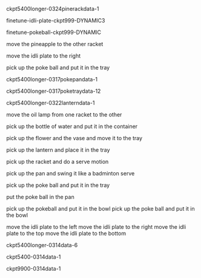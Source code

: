 ckpt5400longer-0324pinerackdata-1


finetune-idli-plate-ckpt999-DYNAMIC3


finetune-pokeball-ckpt999-DYNAMIC


move the pineapple to the other racket


move the idli plate to the right


pick up the poke ball and put it in the tray












ckpt5400longer-0317pokepandata-1

ckpt5400longer-0317poketraydata-12

ckpt5400longer-0322lanterndata-1

move the oil lamp from one racket to the other

pick up the bottle of water and put it in the container

pick up the flower and the vase and move it to the tray

pick up the lantern and place it in the tray

pick up the racket and do a serve motion

pick up the pan and swing it like a badminton serve

pick up the poke ball and put it in the tray

put the poke ball in the pan

pick up the pokeball and put it in the bowl
pick up the poke ball and put it in the bowl


move the idli plate to the left
move the idli plate to the right
move the idli plate to the top
move the idli plate to the bottom

ckpt5400longer-0314data-6

ckpt5400-0314data-1


ckpt9900-0314data-1